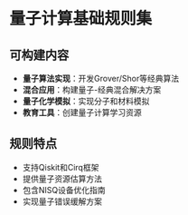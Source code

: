 # 量子计算基础规则集

## 可构建内容

* **量子算法实现**：开发Grover/Shor等经典算法
* **混合应用**：构建量子-经典混合解决方案
* **量子化学模拟**：实现分子和材料模拟
* **教育工具**：创建量子计算学习资源

## 规则特点

- 支持Qiskit和Cirq框架
- 提供量子资源估算方法
- 包含NISQ设备优化指南
- 实现量子错误缓解方案
